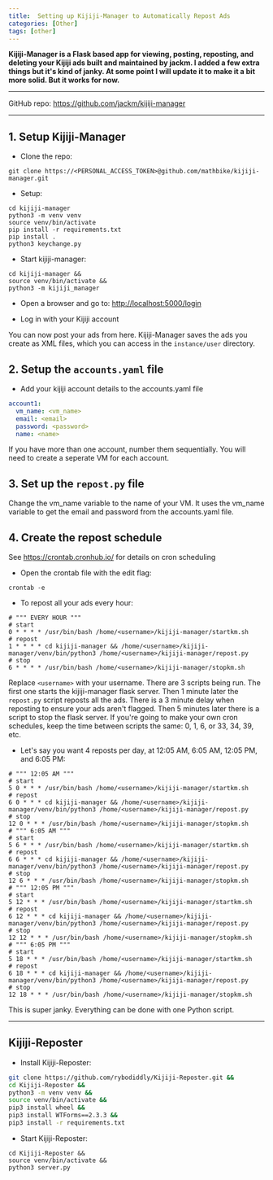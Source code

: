 ```yaml
---
title:  Setting up Kijiji-Manager to Automatically Repost Ads
categories: [Other]
tags: [other]
---
```


**Kijiji-Manager is a Flask based app for viewing, posting, reposting, and deleting your Kijiji ads built and maintained by jackm.  I added a few extra things but it's kind of janky.  At some point I will update it to make it a bit more solid.  But it works for now.**

---

GitHub repo:
<a href="https://github.com/jackm/kijiji-manager" target="_blank">https://github.com/jackm/kijiji-manager</a>

---


## 1. Setup Kijiji-Manager

- Clone the repo:
```terminal
git clone https://<PERSONAL_ACCESS_TOKEN>@github.com/mathbike/kijiji-manager.git
```

- Setup:
```terminal
cd kijiji-manager
python3 -m venv venv
source venv/bin/activate
pip install -r requirements.txt
pip install .
python3 keychange.py
```

- Start kijiji-manager:
```
cd kijiji-manager &&
source venv/bin/activate &&
python3 -m kijiji_manager
```

- Open a browser and go to:
<a href="http://localhost:5000/login" target="_blank">http://localhost:5000/login</a>

- Log in with your Kijiji account

You can now post your ads from here.  Kijiji-Manager saves the ads you create as XML files, which you can access in the `instance/user` directory.


## 2. Setup the `accounts.yaml` file

- Add your kijiji account details to the accounts.yaml file
```yaml
account1:
  vm_name: <vm_name>
  email: <email>
  password: <password>
  name: <name>
```

If you have more than one account, number them sequentially.  You will need to create a seperate VM for each account.


## 3. Set up the `repost.py` file

Change the vm_name variable to the name of your VM. It uses the vm_name variable to get the email and password from the accounts.yaml file.


## 4. Create the repost schedule

See <a href="https://crontab.cronhub.io/" target="_blank">https://crontab.cronhub.io/</a> for details on cron scheduling

- Open the crontab file with the edit flag:
```terminal
crontab -e
```

- To repost all your ads every hour:
```terminal
# """ EVERY HOUR """
# start
0 * * * * /usr/bin/bash /home/<username>/kijiji-manager/startkm.sh
# repost
1 * * * * cd kijiji-manager && /home/<username>/kijiji-manager/venv/bin/python3 /home/<username>/kijiji-manager/repost.py
# stop
6 * * * * /usr/bin/bash /home/<username>/kijiji-manager/stopkm.sh
```

Replace `<username>`  with your username.  There are 3 scripts being run.  The first one starts the kijiji-manager flask server.  Then 1 minute later the `repost.py` script reposts all the ads.  There is a 3 minute delay when reposting to ensure your ads aren't flagged.  Then 5 minutes later there is a script to stop the flask server.  If you're going to make your own cron schedules, keep the time between scripts the same: 0, 1, 6, or 33, 34, 39, etc.

- Let's say you want 4 reposts per day, at 12:05 AM, 6:05 AM, 12:05 PM, and 6:05 PM:
```terminal
# """ 12:05 AM """
# start
5 0 * * * /usr/bin/bash /home/<username>/kijiji-manager/startkm.sh
# repost
6 0 * * * cd kijiji-manager && /home/<username>/kijiji-manager/venv/bin/python3 /home/<username>/kijiji-manager/repost.py
# stop
12 0 * * * /usr/bin/bash /home/<username>/kijiji-manager/stopkm.sh
# """ 6:05 AM """
# start
5 6 * * * /usr/bin/bash /home/<username>/kijiji-manager/startkm.sh
# repost
6 6 * * * cd kijiji-manager && /home/<username>/kijiji-manager/venv/bin/python3 /home/<username>/kijiji-manager/repost.py
# stop
12 6 * * * /usr/bin/bash /home/<username>/kijiji-manager/stopkm.sh
# """ 12:05 PM """
# start
5 12 * * * /usr/bin/bash /home/<username>/kijiji-manager/startkm.sh
# repost
6 12 * * * cd kijiji-manager && /home/<username>/kijiji-manager/venv/bin/python3 /home/<username>/kijiji-manager/repost.py
# stop
12 12 * * * /usr/bin/bash /home/<username>/kijiji-manager/stopkm.sh
# """ 6:05 PM """
# start
5 18 * * * /usr/bin/bash /home/<username>/kijiji-manager/startkm.sh
# repost
6 18 * * * cd kijiji-manager && /home/<username>/kijiji-manager/venv/bin/python3 /home/<username>/kijiji-manager/repost.py
# stop
12 18 * * * /usr/bin/bash /home/<username>/kijiji-manager/stopkm.sh
```

This is super janky.  Everything can be done with one Python script.

---

## Kijiji-Reposter

- Install Kijiji-Reposter:
```sh
git clone https://github.com/rybodiddly/Kijiji-Reposter.git &&
cd Kijiji-Reposter &&
python3 -m venv venv &&
source venv/bin/activate &&
pip3 install wheel &&
pip3 install WTForms==2.3.3 &&
pip3 install -r requirements.txt
```

- Start Kijiji-Reposter:
```terminal
cd Kijiji-Reposter &&
source venv/bin/activate &&
python3 server.py
```
